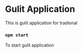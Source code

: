 # Gulit Application
This is gulit application for tradional 

### `npm start`
To start gulit application 